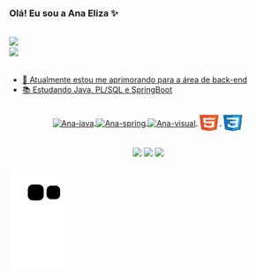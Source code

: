 ### Olá! Eu sou a Ana Eliza ✨

<br>

<div>
 <a href="https://github.com/anaeliza12">
 <img height="180em" src = "https://github-readme-stats.vercel.app/api?username=anaeliza12&show_icons=true&theme=dark"/>
</div>
  <div>
   
 <img height="180em" src="https://github-readme-stats.vercel.app/api/top-langs/?username=anaeliza12&layout=compact&langs_count=7&theme=dark"/>
  </div>
  


<div>

<br>

- 🔭 Atualmente estou me aprimorando para a área de back-end
- 📚 Estudando Java, PL/SQL e SpringBoot

<div align="center" style="display: inline_block"><br>
  
  <img align="center" alt="Ana-java" height="90" width="40" src="https://cdn.jsdelivr.net/gh/devicons/devicon/icons/java/java-original.svg">
  <img align="center" alt="Ana-spring" height="30" width="40" src="https://cdn.jsdelivr.net/gh/devicons/devicon/icons/spring/spring-original.svg">
  <img align="center" alt="Ana-visual" height="30" width="40" src="https://cdn.jsdelivr.net/gh/devicons/devicon/icons/vscode/vscode-original.svg">
  <img align="center" alt="Ana-HTML" height="30" width="40" src="https://raw.githubusercontent.com/devicons/devicon/master/icons/html5/html5-original.svg">
  <img align="center" alt="Ana-CSS" height="30" width="40" src="https://raw.githubusercontent.com/devicons/devicon/master/icons/css3/css3-original.svg">
 
</div>

  ##


<div align="center"> 

  <a  href="https://www.instagram.com/anaelizzz" target="_blank"><img src="https://img.shields.io/badge/-Instagram-%23E4405F?style=for-the-badge&logo=instagram&logoColor=white" target="_blank"></a>
  <a href = "mailto:perobellianaeliza@gmail.com"><img src="https://img.shields.io/badge/-Gmail-%23333?style=for-the-badge&logo=gmail&logoColor=white" target="_blank"></a>
  <a href="https://www.linkedin.com/in/ana-eliza-perobelli-772460220" target="_blank"><img src="https://img.shields.io/badge/-LinkedIn-%230077B5?style=for-the-badge&logo=linkedin&logoColor=white" target="_blank"></a> 
  
</div>
          
![snake gif](https://github.com/anaeliza12/anaeliza12/blob/output/github-contribution-grid-snake.svg)
